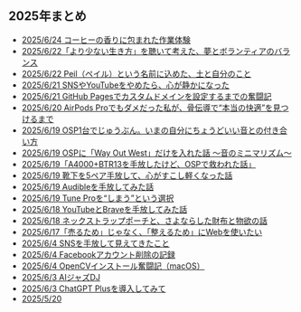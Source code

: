 ## 2025年まとめ

- [2025/6/24 コーヒーの香りに包まれた作業体験](articles/2025-06-24-coffee-work-experience.md)
- [2025/6/22「より少ない生き方」を聴いて考えた、夢とボランティアのバランス](articles/2025-06-22-from-dream-to-volunteer.md)
- [2025/6/22 Peil（ペイル）という名前に込めた、土と自分のこと](articles/2025-06-22-from-ittake-to-peil.md)
- [2025/6/21 SNSやYouTubeをやめたら、心が静かになった](articles/2025-06-21-let-go-sns-and-youtube.md)
- [2025/6/21 GitHub Pagesでカスタムドメインを設定するまでの奮闘記](articles/2025-06-21-github-pages-custom-domain-story.md)
- [2025/6/20 AirPods Proでもダメだった私が、骨伝導で“本当の快適”を見つけるまで](articles/2025-06-20-airpods_dame_kara_boneconfort.md)
- [2025/6/19 OSP1台でじゅうぶん。いまの自分にちょうどいい音との付き合い方](articles/2025-06-19-osp1dai_de_jubun.md)
- [2025/6/19 OSPに「Way Out West」だけを入れた話 〜音のミニマリズム〜](articles/2025-06-19-osp_way_out_west_only.md)
- [2025/6/19「A4000+BTR13を手放したけど、OSPで救われた話」](articles/2025-06-19-a4000_btr13_to_osp.md)
- [2025/6/19 靴下を5ペア手放して、心がすこし軽くなった話](articles/2025-06-19-socks_5pair_tebanashi.md)
- [2025/6/19 Audibleを手放してみた話](articles/2025-06-19-audible_wo_tebanashite_mita.md)
- [2025/6/19 Tune Proを“しまう”という選択](articles/2025-06-19-tunepro_wo_shimau_sentaku.md)
- [2025/6/18 YouTubeとBraveを手放してみた話](articles/2025-06-18-youtube_to_brave_sayonara_jikken.md)
- [2025/6/18 ネックストラップポーチと、さよならした財布と物欲の話](articles/2025-06-18-neck_strap_pouch_to_sayonara_wallet.md)
- [2025/6/17「売るため」じゃなく、「整えるため」にWebを使いたい](articles/2025-06-17-totonoeru_tame_no_web.md)
- [2025/6/4 SNSを手放して見えてきたこと](articles/2025-06-04-sns-to-minimalism.md)
- [2025/6/4 Facebookアカウント削除の記録](articles/2025-06-04-facebook-delete.md)
- [2025/6/4 OpenCVインストール奮闘記（macOS）](articles/2025-06-04-opencv-setup-diary.md)
- [2025/6/3 AIジャズDJ](articles/2025-06-03-jazzdj.md)
- [2025/6/3 ChatGPT Plusを導入してみて](articles/2025-06-03-chatgpt-plus.md)
- [2025/5/20](articles/2025-05-20.md)

<!-- Google tag (gtag.js) -->
<script async src="https://www.googletagmanager.com/gtag/js?id=G-89D1F7DMB6"></script>
<script>
  window.dataLayer = window.dataLayer || [];
  function gtag(){dataLayer.push(arguments);}
  gtag('js', new Date());

  gtag('config', 'G-89D1F7DMB6');
</script>
